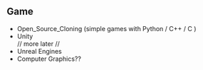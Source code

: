 Game
----

* Open_Source_Cloning (simple games with Python / C++ / C )
* Unity   
// more later //    
* Unreal Engines
* Computer Graphics??
